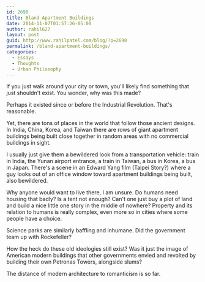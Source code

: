 ```yaml
---
id: 2690
title: Bland Apartment Buildings
date: 2014-11-07T01:57:26-05:00
author: rahil627
layout: post
guid: http://www.rahilpatel.com/blog/?p=2690
permalink: /bland-apartment-buildings/
categories:
  - Essays
  - Thoughts
  - Urban Philosophy
---
```

If you just walk around your city or town, you'll likely find something that just shouldn't exist. You wonder, why was this made?

Perhaps it existed since or before the Industrial Revolution. That's reasonable.

Yet, there are tons of places in the world that follow those ancient designs. In India, China, Korea, and Taiwan there are rows of giant apartment buildings being built close together in random areas with no commercial buildings in sight.

I usually just give them a bewildered look from a transportation vehicle: train in India, the Yunan airport entrance, a train in Taiwan, a bus in Korea, a bus in Japan. There's a scene in an Edward Yang film (Taipei Story?) where a guy looks out of an office window toward apartment buildings being built, also bewildered.

Why anyone would want to live there, I am unsure. Do humans need housing that badly? Is a tent not enough? Can't one just buy a plot of land and build a nice little one story in the middle of nowhere? Property and its relation to humans is really complex, even more so in cities where some people have a choice.

Science parks are similarly baffling and inhumane. Did the government team up with Rockefeller?

How the heck do these old ideologies still exist? Was it just the image of American modern buildings that other governments envied and revolted by building their own Petronas Towers, alongside slums?

The distance of modern architecture to romanticism is so far.